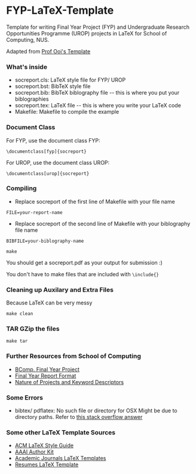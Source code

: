 # FYP-LaTeX-Template

Template for writing Final Year Project (FYP) and Undergraduate Research Opportunities Programme (UROP) projects in LaTeX for School of Computing, NUS.

Adapted from [Prof Ooi's Template](https://www.comp.nus.edu.sg/~ooiwt/latex/socreport/)

### What's inside
* socreport.cls: LaTeX style file for FYP/ UROP
* socreport.bst: BibTeX style file
* socreport.bib: BibTeX biblography file -- this is where you put your biblographies 
* socreport.tex: LaTeX file -- this is where you write your LaTeX code
* Makefile: Makefile to compile the example  

### Document Class

For FYP, use the document class FYP:
```
\documentclass[fyp]{socreport}
```

For UROP, use the document class UROP:
```
\documentclass[urop]{socreport}
```

### Compiling 
* Replace socreport of the first line of Makefile with your file name
```
FILE=your-report-name
```
* Replace socreport of the second line of Makefile with your biblography file name
```
BIBFILE=your-biblography-name
```

```
make
```

You should get a socreport.pdf as your output for submission :) 

You don't have to make files that are included with `\include{}`

### Cleaning up Auxilary and Extra Files 
Because LaTeX can be very messy

```
make clean
```

### TAR GZip the files 
```
make tar
```

### Further Resources from School of Computing
* [BComp. Final Year Project](https://www.comp.nus.edu.sg/undergraduates/fyp.html)
* [Final Year Report Format](https://www.comp.nus.edu.sg/undergraduates/documents/FYP-Report-Format-final_000.pdf)
* [Nature of Projects and Keyword Descriptors](https://www.comp.nus.edu.sg/undergraduates/fyp_keywords.html)

### Some Errors
* bibtex/ pdflatex: No such file or directory for OSX
Might be due to directory paths. Refer to [this stack overflow answer](http://tex.stackexchange.com/questions/163849/mavericks-upgrade-screwed-up-my-pdflatex-command-not-found)

### Some other LaTeX Template Sources
* [ACM LaTeX Style Guide](https://www.acm.org/publications/article-templates/acm-latex-style-guide)
* [AAAI Author Kit](http://www.aaai.org/Publications/Author/author.php)
* [Academic Journals LaTeX Templates](http://www.latextemplates.com/cat/academic-journals)
* [Resumes LaTeX Template](http://www.latextemplates.com/cat/curricula-vitae)
